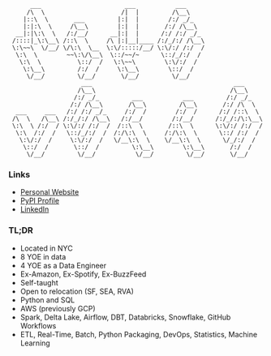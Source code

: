 ```
      ___                       ___           ___     
     /\  \                     /|  |         /\__\    
    |::\  \       ___         |:|  |        /:/ _/_   
    |:|:\  \     /\__\        |:|  |       /:/ /\__\  
  __|:|\:\  \   /:/__/      __|:|  |      /:/ /:/ _/_ 
 /::::|_\:\__\ /::\  \     /\ |:|__|____ /:/_/:/ /\__\
 \:\~~\  \/__/ \/\:\  \__  \:\/:::::/__/ \:\/:/ /:/  /
  \:\  \        ~~\:\/\__\  \::/~~/~      \::/_/:/  / 
   \:\  \          \::/  /   \:\~~\        \:\/:/  /  
    \:\__\         /:/  /     \:\__\        \::/  /   
     \/__/         \/__/       \/__/         \/__/    
                    ___                                       ___     
                   /\__\                                     /\__\    
                  /:/ _/_         ___           ___         /:/ _/_   
                 /:/ /\__\       /\__\         /\__\       /:/ /\  \  
  ___     ___   /:/ /:/ _/_     /:/  /        /:/  /      /:/ /::\  \ 
 /\  \   /\__\ /:/_/:/ /\__\   /:/__/        /:/__/      /:/_/:/\:\__\
 \:\  \ /:/  / \:\/:/ /:/  /  /::\  \       /::\  \      \:\/:/ /:/  /
  \:\  /:/  /   \::/_/:/  /  /:/\:\  \     /:/\:\  \      \::/ /:/  / 
   \:\/:/  /     \:\/:/  /   \/__\:\  \    \/__\:\  \      \/_/:/  /  
    \::/  /       \::/  /         \:\__\        \:\__\       /:/  /   
     \/__/         \/__/           \/__/         \/__/       \/__/    

```

### Links

- [Personal Website](https://michaelthomasletts.github.io/)
- [PyPI Profile](https://pypi.org/user/lettsmt/)
- [LinkedIn](https://www.linkedin.com/in/lettsmichael/)

### TL;DR

- Located in NYC
- 8 YOE in data
- 4 YOE as a Data Engineer
- Ex-Amazon, Ex-Spotify, Ex-BuzzFeed
- Self-taught
- Open to relocation (SF, SEA, RVA)
- Python and SQL
- AWS (previously GCP)
- Spark, Delta Lake, Airflow, DBT, Databricks, Snowflake, GitHub Workflows
- ETL, Real-Time, Batch, Python Packaging, DevOps, Statistics, Machine Learning